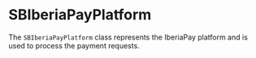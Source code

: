 # SBIberiaPayPlatform

The `SBIberiaPayPlatform` class represents the IberiaPay platform and is used to process the payment requests.

